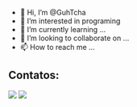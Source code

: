 - 👋 Hi, I’m @GuhTcha
- 👀 I’m interested in programing
- 🌱 I’m currently learning ...
- 💞️ I’m looking to collaborate on ...
- 📫 How to reach me ...

<!---
GuhTcha/GuhTcha is a ✨ special ✨ repository because its `README.md` (this file) appears on your GitHub profile.
You can click the Preview link to take a look at your changes.
--->
## Contatos:

<div>
<a href = "gustavotablt19@gmail.com"><img src="https://img.shields.io/badge/Gmail-D14836?style=for-the-badge&logo=gmail&logoColor=white" target="_blank"></a>
<a href="https://www.linkedin.com/in/guhtcha/" target="_blank"><img src="https://img.shields.io/badge/-LinkedIn-%230077B5?style=for-the-badge&logo=linkedin&logoColor=white" target="_blank"></a>   
</div>

